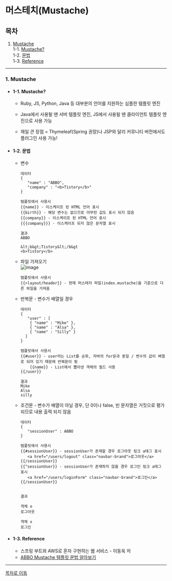 # 머스테치(Mustache)

## 목차
1. [Mustache](#2-mustache)  
1-1. [Mustache?](#2-1-mustache)  
1-2. [문법](#2-2-문법)  
1-3. [Reference](#2-3-reference)  
***

### 1. Mustache
  - #### 1-1. Mustache?
    - Ruby, JS, Python, Java 등 대부분의 언어를 지원하는 심플한 템플릿 엔진

    - Java에서 사용될 땐 서버 템플릿 엔진, JS에서 사용될 땐 클라이언트 템플릿 엔진으로 사용 가능

    - 제일 큰 장점 =  Thymeleaf(Spring 권장)나 JSP와 달리 커뮤니티 버전에서도 플러그인 사용 가능!

  - #### 1-2. 문법
     - 변수
       ```
       데이터
       {
          "name" : "ABBO",
          "company" : "<b>Tistory</b>"
       }
       
       템플릿에서 사용시
       {{name}} - 이스케이프 된 HTML 언어 표시
       {{birth}} - 해당 변수는 없으므로 아무런 값도 표시 되지 않음
       {{company}} - 이스케이프 된 HTML 언어 표시
       {{{company}}} - 이스케이프 되지 않은 문자열 표시
       
       결과
       ABBO
       
       &lt;b&gt;Tistory&lt;/b&gt
       <b>Tistory</b>
       ```  
       
     - 파일 가져오기  
       ![image](https://user-images.githubusercontent.com/65080004/114388861-397d9880-9bcf-11eb-965b-708465d1ce51.png)  
       
       ```
       템플릿에서 사용시
       {{>layout/header}} - 현재 머스테치 파일(index.mustache)을 기준으로 다른 파일을 가져옴
       ```  
     
     - 반복문 - 변수가 배열일 경우 
       ```
       데이터 
       {
          "user" : [
           { "name" : "Mike" },
           { "name" : "Alsa" },
           { "name" : "Silly" }
         ]
       }
       
       템플릿에서 사용시
       {{#user}} - user라는 List를 순회, 자바의 for문과 동일 / 변수의 값이 배열로 되어 있기 때문에 반복문이 됨
           {{name}} - List에서 뽑아낸 객체의 필드 사용
       {{/user}}

       결과
       Mike
       Alsa
       silly
       ```
       
     - 조건문 - 변수가 배열이 아닐 경우, 단 0이나 false, 빈 문자열은 거짓으로 평가되므로 내용 출력 되지 않음
       ```
       데이터 
       {
          "sessionUser" : ABBO
       }
       
       템플릿에서 사용시
       {{#sessionUser}} - sessionUser가 존재할 경우 로그아웃 링크 a태그 표시
          <a href="/users/logout" class="navbar-brand">로그아웃</a>
       {{/sessionUser}}
       {{^sessionUser}} - sessionUser가 존재하지 않을 경우 로그인 링크 a태그 표시
          <a href="/users/loginForm" class="navbar-brand">로그인</a>
       {{/sessionUser}}
       

       결과
       
       객체 o
       로그아웃
       
       객체 x
       로그인
       ```
       
  - #### 1-3. Reference
    - 스프링 부트와 AWS로 혼자 구현하는 웹 서비스 - 이동욱 저  
    - [ABBO Mustache 템플릿 문법 알아보기](https://abbo.tistory.com/5)  
***
[목차로 이동](https://github.com/youngho-j/TIL/blob/main/TemplateEngine/README.md "Go README.md")
